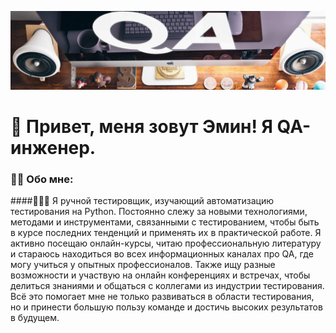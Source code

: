 ![Header](https://github.com/eminQA/eminQA/blob/main/assets/eminQA.png)

# 👋 Привет, меня зовут Эмин! Я QA-инженер. 

### 👨‍💻 Обо мне:

####👨🏻‍💻 Я ручной тестировщик, изучающий автоматизацию тестирования на Python. Постоянно слежу за новыми технологиями, методами и инструментами, связанными с тестированием, чтобы быть в курсе последних тенденций и применять их в практической работе. Я активно посещаю онлайн-курсы, читаю профессиональную литературу и стараюсь находиться во всех информационных каналах про QA, где могу учиться у опытных профессионалов. Также ищу разные возможности и участвую на онлайн конференциях и встречах, чтобы делиться знаниями и общаться с коллегами из индустрии тестирования. Всё это помогает мне не только развиваться в области тестирования, но и принести большую пользу команде и достичь высоких результатов в будущем.

